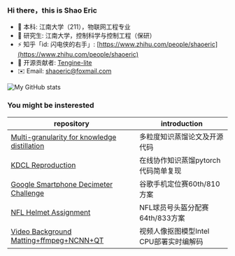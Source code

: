### Hi there，this is **Shao Eric**

- :school: 本科: 江南大学（211），物联网工程专业
- :school: 研究生: 江南大学，控制科学与控制工程（保研）
- ⚡ 知乎「id: 闪电侠的右手」: [https://www.zhihu.com/people/shaoeric](https://www.zhihu.com/people/shaoeric)
- :rocket: 开源贡献者: [Tengine-lite](https://github.com/shaoeric/Tengine)
- ✉️ Email: [shaoeric@foxmail.com](mailto:shaoeric@foxmail.com)

![My GitHub stats](https://github-readme-stats.vercel.app/api?username=shaoeric&count_private=true&show_icons=true)

### You might be insterested

| repository                                                   | introduction                                                 |
| ------------------------------------------------------------ | ------------------------------------------------------------ |
| [Multi-granularity for knowledge distillation](https://github.com/shaoeric/multi-granularity-distillation) | 多粒度知识蒸馏论文及开源代码|
| [KDCL Reproduction](https://github.com/shaoeric/Online-Knowledge-Distillation-via-Collaborative-Learning) | 在线协作知识蒸馏pytorch代码简单复现 |
| [Google Smartphone Decimeter Challenge](https://github.com/shaoeric/GSDC) | 谷歌手机定位赛60th/810方案|
| [NFL Helmet Assignment](https://github.com/shaoeric/kaggle-NLF-helmet-assignment) | NFL球员号头盔分配赛64th/833方案 |
| [Video Background Matting+ffmpeg+NCNN+QT](https://github.com/shaoeric/VideoBackgroundMatting) | 视频人像抠图模型Intel CPU部署实时编解码|
